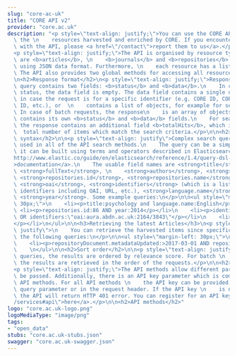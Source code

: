 ```yaml
---
slug: "core-ac-uk"
title: "CORE API v2"
provider: "core.ac.uk"
description: "<p style=\"text-align: justify;\">You can use the CORE API to access\
  \ the \n    resources harvested and enriched by CORE. If you encounter any problems\
  \ with the API, please <a href=\"/contact\">report them to us</a>.</p>\n\n<h2>Overview</h2>\n\
  <p style=\"text-align: justify;\">The API is organised by resource type. The resources\
  \ are <b>articles</b>, \n    <b>journals</b> and <b>repositories</b> and are represented\
  \ using JSON data format. Furthermore, \n    each resource has a list of methods.\
  \ The API also provides two global methods for accessing all resources at once.</p>\n\
  \n<h2>Response format</h2>\n<p style=\"text-align: justify;\">Response for each\
  \ query contains two fields: <b>status</b> and <b>data</b>.\n    In case of an error\
  \ status, the data field is empty. The data field contains a single object\n   \
  \ in case the request is for a specific identifier (e.g. CORE ID, CORE repository\
  \ ID, etc.), or  \n    contains a list of objects, for example for search queries.\
  \ In case of batch requests, the response\n    is an array of objects, each of which\
  \ contains its own <b>status</b> and <b>data</b> fields.\n    For search queries\
  \ the response contains an additional field <b>totalHits</b>, which is the \n  \
  \  total number of items which match the search criteria.</p>\n\n<h2>Search query\
  \ syntax</h2>\n\n<p style=\"text-align: justify\">Complex search queries can be\
  \ used in all of the API search methods.\n    The query can be a simple string or\
  \ it can be built using terms and operators described in Elasticsearch\n    <a href=\"\
  http://www.elastic.co/guide/en/elasticsearch/reference/1.4/query-dsl-query-string-query.html#query-string-syntax\"\
  >documentation</a>.\n    The usable field names are <strong>title</strong>, <strong>description</strong>,\
  \ <strong>fullText</strong>, \n    <strong>authors</strong>, <strong>publisher</strong>,\
  \ <strong>repositories.id</strong>, <strong>repositories.name</strong>, \n    <strong>doi</strong>,\
  \ <strong>oai</strong>, <strong>identifiers</strong> (which is a list of article\
  \ identifiers including OAI, URL, etc.), <strong>language.name</strong> \n    and\
  \ <strong>year</strong>. Some example queries:\n</p>\n\n<ul style=\"margin-left:\
  \ 30px;\">\n    <li><p>title:psychology and language.name:English</p></li>\n   \
  \ <li><p>repositories.id:86 AND year:2014</p></li>\n    <li><p>identifiers:\"oai:aura.abdn.ac.uk:2164/3837\"\
  \ OR identifiers:\"oai:aura.abdn.ac.uk:2164/3843\"</p></li>\n    <li><p>doi:\"10.1186/1471-2458-6-309\"\
  </p></li>\n</ul>\n\n<h3>Retrieving the latest Articles</h3>\n<p style=\"text-align:\
  \ justify\">\n    You can retrieve the harvested items since specific dates using\
  \ the following queries:\n</p>\n\n<ul style=\"margin-left: 30px;\">\n    <li><p>repositoryDocument.metadataUpdated:>2017-02-10</p></li>\n\
  \    <li><p>repositoryDocument.metadataUpdated:>2017-03-01 AND repositoryDocument.metadataUpdated:<2017-03-31</p></li>\
  \    \n</ul>\n\n<h2>Sort order</h2>\n\n<p style=\"text-align: justify;\">For search\
  \ queries, the results are ordered by relevance score. For batch \n    requests,\
  \ the results are retrieved in the order of the requests.</p>\n\n<h2>Parameters</h2>\n\
  <p style=\"text-align: justify;\">The API methods allow different parameters to\
  \ be passed. Additionally, there is an API key parameter which is common to all\
  \ API methods. For all API methods \n    the API key can be provided either as a\
  \ query parameter or in the request header. If the API key \n    is not provided,\
  \ the API will return HTTP 401 error. You can register for an API key <a href=\"\
  /services#api\">here</a>.</p>\n\n<h2>API methods</h2>"
logo: "core.ac.uk-logo.png"
logoMediaType: "image/png"
tags:
- "open_data"
stubs: "core.ac.uk-stubs.json"
swagger: "core.ac.uk-swagger.json"
---
```

